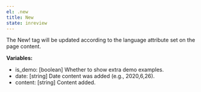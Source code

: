 ```yaml
---
el: .new
title: New
state: inreview
---
```

The New! tag will be updated according to the language attribute set on the page content.

__Variables:__
* is_demo: [boolean] Whether to show extra demo examples.
* date: [string] Date content was added (e.g., 2020,6,26).
* content: [string] Content added.
